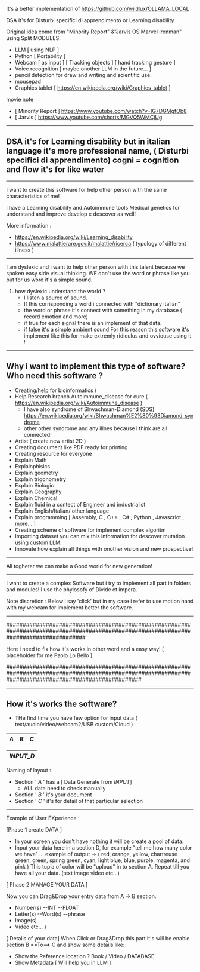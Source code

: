 It's a better implementation of https://github.com/wildlux/OLLAMA_LOCAL

DSA it's for Disturbi specifici di apprendimento or Learning disability


Original idea come from "Minority Report" &"Jarvis OS Marvel Ironman" using Split MODULES.


- LLM [ using NLP ]
- Python [ Portability ]
- Webcam [ as input ] [ Tracking objects ] [ hand tracking gesture ]
- Voice recognition [ maybe onother LLM in the future... ]
- pencil detection for draw and writing and scientific use.
- mousepad
- Graphics tablet [ https://en.wikipedia.org/wiki/Graphics_tablet ]


movie note 
- [ Minority Report ] https://www.youtube.com/watch?v=lG7DGMgfOb8
- [ Jarvis ] https://www.youtube.com/shorts/MGVQ5WMCjUg


-------------------------------------------------------------------------------------------------------------------------------------------
DSA it's for Learning disability but in italian language it's more professional name, ( Disturbi specifici di apprendimento)
cogni = cognition and flow it's for like water
-------------------------------------------------------------------------------------------------------------------------------------------
 
-------------------------------------------------------------------------------------------------------------------------------------------
I want to create this software for help other person with the same characteristics of me!

i have a Learning disability and Autoimmune tools Medical genetics for understand and improve develop e descover as well!

More information :
- https://en.wikipedia.org/wiki/Learning_disability 
- https://www.malattierare.gov.it/malattie/ricerca ( typology of different illness )
-------------------------------------------------------------------------------------------------------------------------------------------
I am dyslexic and i want to help other person with this talent because we spoken easy side visual thinking.
WE don't use the word or phrase like you but for us word it's a simple sound.
1) how dyslexic understand the world ?
   - I listen a source of sound.
   - If this corrisponding a word i connected with "dictionary italian"
   - the word or phrase it's connect with something in my database ( record emotion and more)
   - if true for each signal there is an implement of that data. 
   - if false it's a simple ambient sound
For this reason this software it's implement like this for make extremly ridiculus and ovviouse using it !

-------------------------------------------------------------------------------------------------------------------------------------------
Why i want to implement this type of software?
Who need this software ? 
-------------------------------------------------------------------------------------------------------------------------------------------
- Creating/help for bioinformatics (
- Help Research branch Autoimmune_disease for cure (  https://en.wikipedia.org/wiki/Autoimmune_disease )
  - I have also syndrome of Shwachman-Diamond (SDS) https://en.wikipedia.org/wiki/Shwachman%E2%80%93Diamond_syndrome
  - other other syndrome and any illnes  because i think are all connected!
- Artist ( create new artist 2D )
- Creating document like PDF ready for printing
- Creating resource for everyone
- Explain Math
- Explainphisics
- Explain geometry
- Explain trigonometry
- Explain Biologic
- Explain Geography
- Explain Chemical
- Explain fluid in a contect of Engineer and industrialist 
- Explain English/Italian/ other language
- Explain programming [ Assembly, C , C++ , C# , Python , Javascriot , more... ]
- Creating scheme of software for implement complex algoritm
- Importing dataset you can mix this information for descover mutation using custom LLM.
- Innovate how explain all things with onother vision and new prospective!
-------------------------------------------------------------------------------------------------------------------------------------------

All togheter we can make a Good world for new generation!

-------------------------------------------------------------------------------------------------------------------------------------------
I want to create a complex Software but i try to implement all part in folders and modules!
I use the phylosofy of Divide et impera.

Note discretion : Below i say 'click' but in my case i refer to use motion hand with my webcam for implement better the software.

-------------------------------------------------------------------------------------------------------------------------------------------
########################################################################################################################################

Here i need to fix how it's works in other word and a easy way! [ placeholder for me Paolo Lo Bello ]


#########################################################################################################################################################

-------------------------------------------------------------------------------------------------------------------------------------------
How it's works the software? 
-------------------------------------------------------------------------------------------------------------------------------------------
- THe first time you have few option for input data ( text/audio/video/webcam2/USB custom/Cloud )


|  _A_ | _B_ | _C_|
| ------ | --- | --- |

|    _INPUT_D_   |
| ------ |

Naming of layout : 
- Section ' _A_ ' has a  [ Data Generate from _INPUT_] 
  - ALL data need to check manually
- Section ' _B_ ' it's your document
- Section ' _C_ ' it's for detail of that particular selection


-------------------------------------------------------------------------------------------------------------------------------------------

Example of User EXperience : 

[Phase 1 create DATA ]
- In your screen you don't have nothing it will be create a pool of data.
- Input your data here in a section D, for example "tell me how many color we have" ... 
example of output -> ( red, orange, yellow, chartreuse green, green, spring green, cyan, light blue, blue, purple, magenta, and pink )
This tupla of color will be "upload" in to section A.
Repeat till you have all your data.  (text image video etc...)

[ Phase 2 MANAGE YOUR DATA ]

Now you can Drag&Drop your entry data from A -> B section. 
- Number(s)
  --INT
  --FLOAT
- Letter(s)
  --Word(s)
  --phrase
- Image(s)
- Video etc... )

[ Details  of your data]
When Click or Drag&Drop this part it's will be enable section B ==To==> C  and show some details like:
- Show the Reference location ?  Book  / Video / DATABASE 
- Show Metadata [ Will help you in LLM ]
